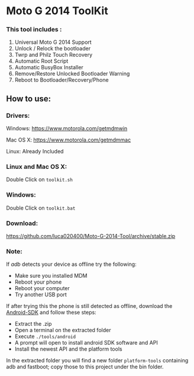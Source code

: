 # Moto G 2014 ToolKit

### This tool includes :

1. Universal Moto G 2014 Support
2. Unlock / Relock the bootloader
3. Twrp and Philz Touch Recovery
4. Automatic Root Script
5. Automatic BusyBox Installer
6. Remove/Restore Unlocked Bootloader Warning
7. Reboot to Bootloader/Recovery/Phone

## How to use:

### Drivers:

Windows: https://www.motorola.com/getmdmwin

Mac OS X: https://www.motorola.com/getmdmmac

Linux: Already Included

### Linux and Mac OS X:

Double Click on `toolkit.sh`

### Windows:

Double Click on `toolkit.bat`

### Download:

https://github.com/luca020400/Moto-G-2014-Tool/archive/stable.zip

### Note:
If _adb_ detects your device as offline try the following:
- Make sure you installed MDM
- Reboot your phone
- Reboot your computer
- Try another USB port

If after trying this the phone is still detected as offline, download the [Android-SDK](http://developer.android.com/sdk/) and follow these steps:
- Extract the .zip
- Open a terminal on the extracted folder
- Execute `./tools/android`
- A prompt will open to install android SDK software and API
- Install the newest API and the platform tools

In the extracted folder you will find a new folder `platform-tools` containing adb and fastboot; copy those to this project under the bin folder.
